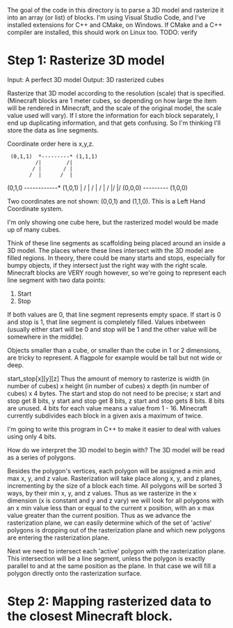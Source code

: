 The goal of the code in this directory is to parse a 3D model and rasterize it into an array (or list) of blocks.
I'm using Visual Studio Code, and I've installed extensions for C++ and CMake, on Windows.
If CMake and a C++ compiler are installed, this should work on Linux too.  TODO: verify

# Step 1: Rasterize 3D model
Input: A perfect 3D model
Output: 3D rasterized cubes

Rasterize that 3D model according to the resolution (scale) that is specified.  (Minecraft blocks are 1 meter cubes, so depending on how large the item will be rendered in Minecraft, and the scale of the original model, the scale value used will vary).
If I store the information for each block separately, I end up duplicating information, and that gets confusing.
So I'm thinking I'll store the data as line segments.

Coordinate order here is x,y,z.

     (0,1,1)  *---------* (1,1,1)
             /|        /|
            / |       / |
           /  |      /  |
  (0,1,0  *---------*---* (1,0,1)
          |  /      |  /
          | /       | /
          |/        |/
  (0,0,0) *---------* (1,0,0)

Two coordinates are not shown: (0,0,1) and (1,1,0).
This is a Left Hand Coordinate system.

I'm only showing one cube here, but the rasterized model would be made up of many cubes.

Think of these line segments as scaffolding being placed around an inside a 3D model.  The places where these lines intersect with the 3D model are filled regions.  In theory, there could be many starts and stops, especially for bumpy objects, if they intersect just the right way with the right scale.  Minecraft blocks are VERY rough however, so we're going to represent each line segment with two data points:
1. Start
2. Stop

If both values are 0, that line segment represents empty space.  If start is 0 and stop is 1, that line segment is completely filled.  Values inbetween (usually either start will be 0 and stop will be 1 and the other value will be somewhere in the middle).

Objects smaller than a cube, or smaller than the cube in 1 or 2 dimensions, are tricky to represent.  A flagpole for example would be tall but not wide or deep.

start_stop[x][y][z]
Thus the amount of memory to rasterize is width (in number of cubes) x height (in number of cubes) x depth (in number of cubes) x 4 bytes.
The start and stop do not need to be precise; x start and stop get 8 bits, y start and stop get 8 bits, z start and stop gets 8 bits.  8 bits are unused.  4 bits for each value means a value from 1 - 16.  Minecraft currently subdivides each block in a given axis a maximum of twice.

I'm going to write this program in C++ to make it easier to deal with values using only 4 bits.

How do we interpret the 3D model to begin with?  The 3D model will be read as a series of polygons.

Besides the polygon's vertices, each polygon will be assigned a min and max x, y, and z value.
Rasterization will take place along x, y, and z planes, incrementing by the size of a block each time.
All polygons will be sorted 3 ways, by their min x, y, and z values.
Thus as we rasterize in the x dimension (x is constant and y and z vary) we will look for all polygons with an x min value less than or equal to the current x position, with an x max value greater than the current position.  Thus as we advance the rasterization plane, we can easily determine which of the set of 'active' polygons is dropping out of the rasterization plane and which new polygons are entering the rasterization plane.

Next we need to intersect each 'active' polygon with the rasterization plane.  This intersection will be a line segment, unless the polygon is exactly parallel to and at the same position as the plane.  In that case we will fill a polygon directly onto the rasterization surface.

# Step 2: Mapping rasterized data to the closest Minecraft block.

